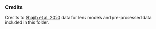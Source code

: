 ### Credits

Credits to [Shajib et al. 2020](https://ui.adsabs.harvard.edu/abs/2020arXiv200811724S/abstract) data for lens models and pre-processed data included in this folder. 
